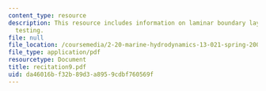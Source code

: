 ```yaml
---
content_type: resource
description: This resource includes information on laminar boundary layers, and model
  testing.
file: null
file_location: /coursemedia/2-20-marine-hydrodynamics-13-021-spring-2005/da46016bf32b89d3a8959cdbf760569f_recitation9.pdf
file_type: application/pdf
resourcetype: Document
title: recitation9.pdf
uid: da46016b-f32b-89d3-a895-9cdbf760569f
---
```

